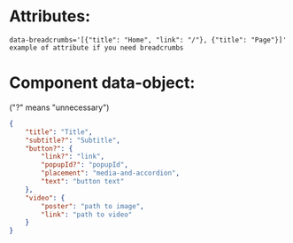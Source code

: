 # Attributes:

    data-breadcrumbs='[{"title": "Home", "link": "/"}, {"title": "Page"}]' example of attribute if you need breadcrumbs

# Component data-object:

("?" means "unnecessary")
```json
{
    "title": "Title",
    "subtitle?": "Subtitle",
    "button?": {
        "link?": "link",
        "popupId?": "popupId",
        "placement": "media-and-accordion",
        "text": "button text"
    },
    "video": {
        "poster": "path to image",
        "link": "path to video"
    }
}
```